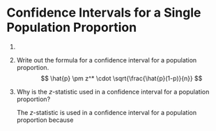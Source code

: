 # Confidence Intervals for a Single Population Proportion

1. 

   1. Write out the formula for a confidence interval for a population proportion. 
      $$
      \hat{p} \pm z^* \cdot \sqrt{\frac{\hat{p}(1-p)}{n}}
      $$

   2. Why is the *z*-statistic used in a confidence interval for a population proportion?

      The *z*-statistic is used in a confidence interval for a population proportion because  

      